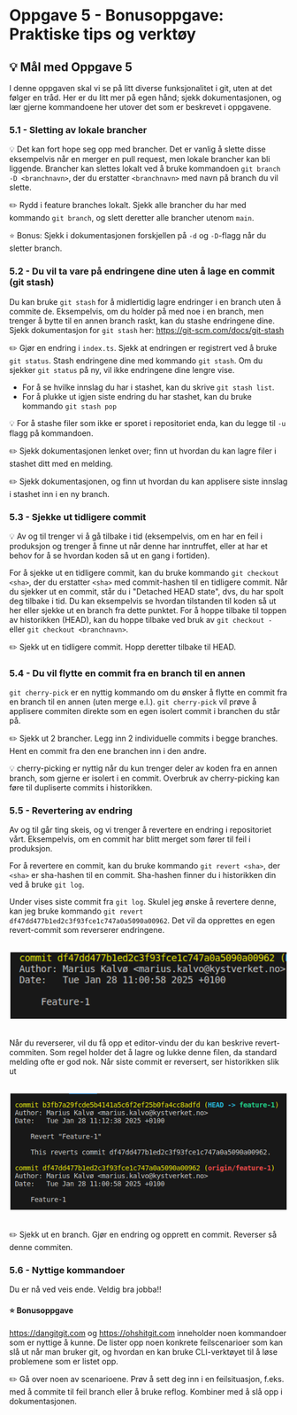 # Oppgave 5 - Bonusoppgave: Praktiske tips og verktøy

## :bulb: Mål med Oppgave 5

I denne oppgaven skal vi se på litt diverse funksjonalitet i git, uten at det følger en tråd. Her er du litt mer på egen hånd; sjekk dokumentasjonen, og lær gjerne kommandoene her utover det som er beskrevet i oppgavene. 

### 5.1 - Sletting av lokale brancher

:bulb: Det kan fort hope seg opp med brancher. Det er vanlig å slette disse eksempelvis når en merger en pull request, men lokale brancher kan bli liggende. Brancher kan slettes lokalt ved å bruke kommandoen `git branch -D <branchnavn>`, der du erstatter `<branchnavn>` med navn på branch du vil slette.

:pencil2: Rydd i feature branches lokalt. Sjekk alle brancher du har med kommando `git branch`, og slett deretter alle brancher utenom `main`.

:star: Bonus: Sjekk i dokumentasjonen forskjellen på `-d` og `-D`-flagg når du sletter branch.

### 5.2 - Du vil ta vare på endringene dine uten å lage en commit (git stash)

Du kan bruke `git stash` for å midlertidig lagre endringer i en branch uten å commite de. Eksempelvis, om du holder på med noe i en branch, men trenger å bytte til en annen branch raskt, kan du stashe endringene dine. Sjekk dokumentasjon for `git stash` her: https://git-scm.com/docs/git-stash

:pencil2: Gjør en endring i `index.ts`. Sjekk at endringen er registrert ved å bruke `git status`. Stash endringene dine med kommando `git stash`. Om du sjekker `git status` på ny, vil ikke endringene dine lengre vise. 

- For å se hvilke innslag du har i stashet, kan du skrive `git stash list`. 
- For å plukke ut igjen siste endring du har stashet, kan du bruke kommando `git stash pop`

:bulb: For å stashe filer som ikke er sporet i repositoriet enda, kan du legge til `-u` flagg på kommandoen. 

:pencil2: Sjekk dokumentasjonen lenket over; finn ut hvordan du kan lagre filer i stashet ditt med en melding. 

:pencil2: Sjekk dokumentasjonen, og finn ut hvordan du kan applisere siste innslag i stashet inn i en ny branch. 


### 5.3 - Sjekke ut tidligere commit

:bulb: Av og til trenger vi å gå tilbake i tid (eksempelvis, om en har en feil i produksjon og trenger å finne ut når denne har inntruffet, eller at har et behov for å se hvordan koden så ut en gang i fortiden).

For å sjekke ut en tidligere commit, kan du bruke kommando `git checkout <sha>`, der du erstatter `<sha>` med commit-hashen til en tidligere commit. Når du sjekker ut en commit, står du i "Detached HEAD state", dvs, du har spolt deg tilbake i tid. Du kan eksempelvis se hvordan tilstanden til koden så ut her eller sjekke ut en branch fra dette punktet. For å hoppe tilbake til toppen av historikken (HEAD), kan du hoppe tilbake ved bruk av `git checkout -` eller `git checkout <branchnavn>`. 

:pencil2: Sjekk ut en tidligere commit. Hopp deretter tilbake til HEAD.

### 5.4 - Du vil flytte en commit fra en branch til en annen

`git cherry-pick` er en nyttig kommando om du ønsker å flytte en commit fra en branch til en annen (uten merge e.l.). `git cherry-pick` vil prøve å applisere commiten direkte som en egen isolert commit i branchen du står på. 

:pencil2: Sjekk ut 2 brancher. Legg inn 2 individuelle commits i begge branches. Hent en commit fra den ene branchen inn i den andre. 

:bulb: cherry-picking er nyttig når du kun trenger deler av koden fra en annen branch, som gjerne er isolert i en commit. Overbruk av cherry-picking kan føre til dupliserte commits i historikken.

### 5.5 - Revertering av endring

Av og til går ting skeis, og vi trenger å revertere en endring i repositoriet vårt. Eksempelvis, om en commit har blitt merget som fører til feil i produksjon. 

For å revertere en commit, kan du bruke kommando `git revert <sha>`, der `<sha>` er sha-hashen til en commit. Sha-hashen finner du i historikken din ved å bruke `git log`. 

Under vises siste commit fra `git log`. Skulel jeg ønske å revertere denne, kan jeg bruke kommando `git revert df47dd477b1ed2c3f93fce1c747a0a5090a00962`. Det vil da opprettes en egen revert-commit som reverserer endringene. 

<div style="text-align: center; margin-top: 2rem; margin-bottom: 2rem;">
  <img src="../images/5-pre-revert.png" width="500">
</div>

Når du reverserer, vil du få opp et editor-vindu der du kan beskrive revert-commiten. Som regel holder det å lagre og lukke denne filen, da standard melding ofte er god nok. Når siste commit er reversert, ser historikken slik ut
<div style="text-align: center; margin-top: 2rem; margin-bottom: 2rem;">
  <img src="../images/5-post-revert.png" width="500">
</div>

:pencil2: Sjekk ut en branch. Gjør en endring og opprett en commit. Reverser så denne commiten.

### 5.6 - Nyttige kommandoer

Du er nå ved veis ende. Veldig bra jobba!! 

#### :star: Bonusoppgave

https://dangitgit.com og https://ohshitgit.com inneholder noen kommandoer som er nyttige å kunne. De lister opp noen konkrete feilscenarioer som kan slå ut når man bruker git, og hvordan en kan bruke CLI-verktøyet til å løse problemene som er listet opp. 

:pencil2: Gå over noen av scenarioene. Prøv å sett deg inn i en feilsituasjon, f.eks. med å commite til feil branch eller å bruke reflog. Kombiner med å slå opp i dokumentasjonen. 
